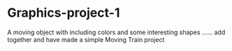 # Graphics-project-1
A moving object with including colors and some interesting shapes ...... add together and have made a simple Moving Train project
